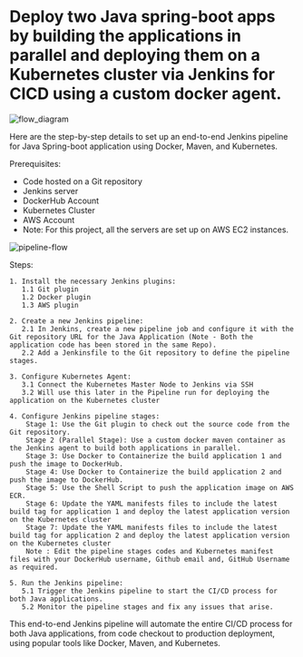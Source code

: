 # Deploy two Java spring-boot apps by building the applications in parallel and deploying them on a Kubernetes cluster via Jenkins for CICD using a custom docker agent.
![flow_diagram](https://github.com/yogendra-kokamkar/Java-applications-parallel-build-maven/assets/55878086/42036f8d-30db-4610-a053-2228ee035fdd)

Here are the step-by-step details to set up an end-to-end Jenkins pipeline for Java Spring-boot application using Docker, Maven, and Kubernetes.

Prerequisites:

   -  Code hosted on a Git repository
   -  Jenkins server
   -  DockerHub Account
   -  Kubernetes Cluster
   -  AWS Account
   -  Note: For this project, all the servers are set up on AWS EC2 instances.

![pipeline-flow](https://github.com/yogendra-kokamkar/Java-applications-parallel-build-maven/assets/55878086/10109e47-c4b9-4fc5-9376-3cccd00e37fd)

 Steps:

    1. Install the necessary Jenkins plugins:
       1.1 Git plugin
       1.2 Docker plugin
       1.3 AWS plugin
   
    2. Create a new Jenkins pipeline:
       2.1 In Jenkins, create a new pipeline job and configure it with the Git repository URL for the Java Application (Note - Both the application code has been stored in the same Repo).
       2.2 Add a Jenkinsfile to the Git repository to define the pipeline stages.
    
    3. Configure Kubernetes Agent:
       3.1 Connect the Kubernetes Master Node to Jenkins via SSH
       3.2 Will use this later in the Pipeline run for deploying the application on the Kubernetes cluster
    
    4. Configure Jenkins pipeline stages:
        Stage 1: Use the Git plugin to check out the source code from the Git repository.
        Stage 2 (Parallel Stage): Use a custom docker maven container as the Jenkins agent to build both applications in parallel.
        Stage 3: Use Docker to Containerize the build application 1 and push the image to DockerHub.
        Stage 4: Use Docker to Containerize the build application 2 and push the image to DockerHub.
        Stage 5: Use the Shell Script to push the application image on AWS ECR.
        Stage 6: Update the YAML manifests files to include the latest build tag for application 1 and deploy the latest application version on the Kubernetes cluster
        Stage 7: Update the YAML manifests files to include the latest build tag for application 2 and deploy the latest application version on the Kubernetes cluster
        Note : Edit the pipeline stages codes and Kubernetes manifest files with your DockerHub username, Github email and, GitHub Username as required.

    5. Run the Jenkins pipeline:
       5.1 Trigger the Jenkins pipeline to start the CI/CD process for both Java applications.
       5.2 Monitor the pipeline stages and fix any issues that arise.

This end-to-end Jenkins pipeline will automate the entire CI/CD process for both Java applications, from code checkout to production deployment, using popular tools like Docker, Maven, and Kubernetes.
